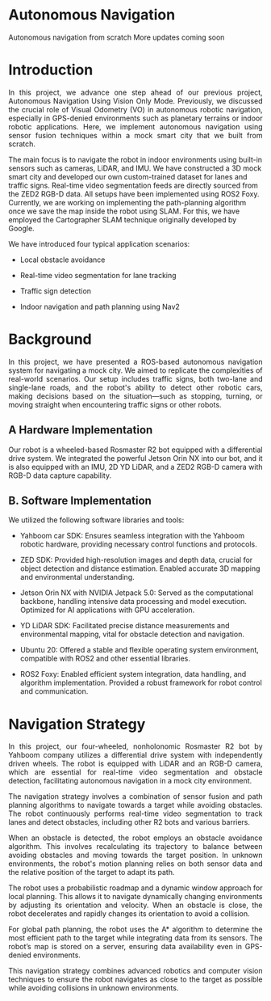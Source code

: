 # Autonomous Navigation
Autonomous navigation from scratch
More updates coming soon

# Introduction

<p align="justify">In this project, we advance one step ahead of our previous project, Autonomous Navigation Using Vision Only Mode. 
Previously, we discussed the crucial role of Visual Odometry (VO) in autonomous robotic navigation, especially in 
GPS-denied environments such as planetary terrains or indoor robotic applications. Here, we implement autonomous 
navigation using sensor fusion techniques within a mock smart city that we built from scratch.

 The main focus is to navigate the robot in indoor environments using built-in sensors such as cameras,
 LiDAR, and IMU. We have constructed a 3D mock smart city and developed our own custom-trained dataset 
 for lanes and traffic signs. Real-time video segmentation feeds are directly sourced from the ZED2 RGB-D data. 
 All setups have been implemented using ROS2 Foxy. Currently, we are working on implementing the path-planning 
 algorithm once we save the map inside the robot using SLAM. For this, we have employed the Cartographer SLAM 
 technique originally developed by Google.

We have introduced four typical application scenarios:

* Local obstacle avoidance

* Real-time video segmentation for lane tracking

* Traffic sign detection

* Indoor navigation and path planning using Nav2</P>

# Background

<p align="justify">In this project, we have presented a ROS-based autonomous navigation system for navigating a mock city. 
We aimed to replicate the complexities of real-world scenarios. Our setup includes traffic signs, both 
two-lane and single-lane roads, and the robot's ability to detect other robotic cars, making decisions 
based on the situation—such as stopping, turning, or moving straight when encountering traffic signs or other robots.</p>

## A Hardware Implementation
<p align="justify">Our robot is a wheeled-based Rosmaster R2 bot equipped with a differential drive system. 
We integrated the powerful Jetson Orin NX into our bot, and it is also equipped with an IMU, 2D YD LiDAR, 
and a ZED2 RGB-D camera with RGB-D data capture capability. </p>


## B. Software Implementation
<p align="justify">We utilized the following software libraries and tools:

* Yahboom car SDK: Ensures seamless integration with the Yahboom robotic hardware, providing necessary control functions and protocols.

* ZED SDK: Provided high-resolution images and depth data, crucial for object detection and distance estimation. 
Enabled accurate 3D mapping and environmental understanding.

* Jetson Orin NX with NVIDIA Jetpack 5.0: Served as the computational backbone, handling intensive data processing and
 model execution. Optimized for AI applications with GPU acceleration.

* YD LiDAR SDK: Facilitated precise distance measurements and environmental mapping, vital for obstacle detection and navigation.

* Ubuntu 20: Offered a stable and flexible operating system environment, compatible with ROS2 and other essential libraries.

* ROS2 Foxy: Enabled efficient system integration, data handling, and algorithm implementation. Provided a robust framework for robot control and communication.</p>


# Navigation Strategy
<p align="justify">In this project, our four-wheeled, nonholonomic Rosmaster R2 bot by Yahboom company utilizes a differential drive system with independently driven wheels. The robot is equipped with LiDAR and an RGB-D camera, which are essential for real-time video segmentation and obstacle detection, facilitating autonomous navigation in a mock city environment.</p>

<p align="justify">The navigation strategy involves a combination of sensor fusion and path planning algorithms to navigate towards a target while avoiding obstacles. The robot continuously performs real-time video segmentation to track lanes and detect obstacles, including other R2 bots and various barriers.</p>

<p align="justify">When an obstacle is detected, the robot employs an obstacle avoidance algorithm. This involves recalculating its trajectory to balance between avoiding obstacles and moving towards the target position. In unknown environments, the robot's motion planning relies on both sensor data and the relative position of the target to adapt its path.</p>

<p align="justify">The robot uses a probabilistic roadmap and a dynamic window approach for local planning. This allows it to navigate dynamically changing environments by adjusting its orientation and velocity. When an obstacle is close, the robot decelerates and rapidly changes its orientation to avoid a collision.</p>

<p align="justify">For global path planning, the robot uses the A* algorithm to determine the most efficient path to the target while integrating data from its sensors. The robot’s map is stored on a server, ensuring data availability even in GPS-denied environments.</p>

<p align="justify">This navigation strategy combines advanced robotics and computer vision techniques to ensure the robot navigates as close to the target as possible while avoiding collisions in unknown environments.</p>

